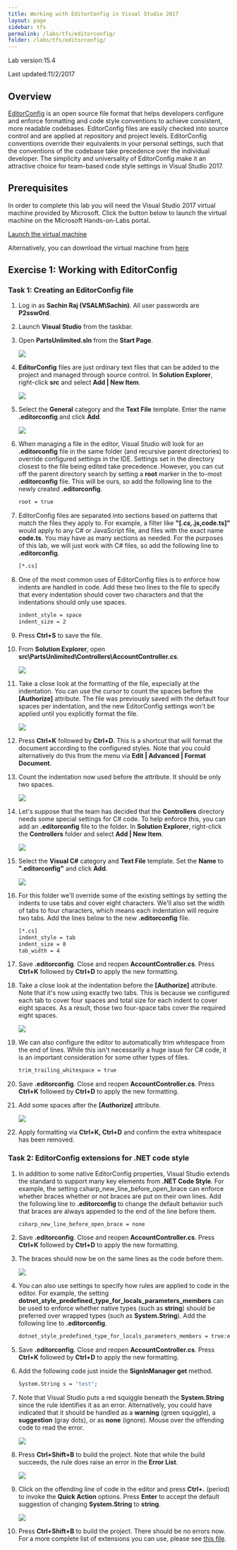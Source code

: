 ```yaml
---
title: Working with EditorConfig in Visual Studio 2017
layout: page
sidebar: tfs
permalink: /labs/tfs/editorconfig/
folder: /labs/tfs/editorconfig/
---
```


Lab version:15.4

Last updated:11/2/2017

## Overview

[EditorConfig](http://editorconfig.org/) is an open source file format that helps developers configure and enforce formatting and code style conventions to achieve consistent, more readable codebases. EditorConfig files are easily checked into source control and are applied at repository and project levels. EditorConfig conventions override their equivalents in your personal settings, such that the conventions of the codebase take precedence over the individual developer. The simplicity and universality of EditorConfig make it an attractive choice for team-based code style settings in Visual Studio 2017.

## Prerequisites

In order to complete this lab you will need the Visual Studio 2017 virtual machine provided by Microsoft. Click the button below to launch the virtual machine on the Microsoft Hands-on-Labs portal.

<a href="https://www.microsoft.com/handsonlabs/SelfPacedLabs?storyId=external%3A%2F%2Fcontent-private%2Fcontent%2Fexternal%2FMicrosoft-Virtual-Labs%2FDT00178" class="launch-hol" role="button" target="_blank"><span class="lab-details">Launch the virtual machine</span></a>

Alternatively, you can download the virtual machine from [here](../almvmdownload/)

## Exercise 1: Working with EditorConfig

### Task 1: Creating an EditorConfig file

1. Log in as **Sachin Raj (VSALM\Sachin)**. All user passwords are **P2ssw0rd**.

1. Launch **Visual Studio** from the taskbar.

1. Open **PartsUnlimited.sln** from the **Start Page**.

    ![](images/000.png)

1. **EditorConfig** files are just ordinary text files that can be added to the project and managed through source control. In **Solution Explorer**, right-click **src** and select **Add \| New Item**.

    ![](images/001.png)

1. Select the **General** category and the **Text File** template. Enter the name **.editorconfig** and click **Add**.

    ![](images/002.png)

1. When managing a file in the editor, Visual Studio will look for an **.editorconfig** file in the same folder (and recursive parent directories) to override configured settings in the IDE. Settings set in the directory closest to the file being edited take precedence. However, you can cut off the parent directory search by setting a **root** marker in the to-most **.editorconfig** file. This will be ours, so add the following line to the newly created **.editorconfig**.

    ```cmd
    root = true
    ```
1. EditorConfig files are separated into sections based on patterns that match the files they apply to. For example, a filter like **"[*.cs,*.js,code.ts]"** would apply to any C# or JavaScript file, and files with the exact name **code.ts**. You may have as many sections as needed. For the purposes of this lab, we will just work with C# files, so add the following line to **.editorconfig**.

    ```cmd
    [*.cs]
    ```
1. One of the most common uses of EditorConfig files is to enforce how indents are handled in code. Add these two lines to the file to specify that every indentation should cover two characters and that the indentations should only use spaces.

    ```cmd
    indent_style = space
    indent_size = 2
    ```
1. Press **Ctrl+S** to save the file.

1. From **Solution Explorer**, open **src\PartsUnlimited\Controllers\AccountController.cs**.

    ![](images/003.png)

1. Take a close look at the formatting of the file, especially at the indentation. You can use the cursor to count the spaces before the **[Authorize]** attribute. The file was previously saved with the default four spaces per indentation, and the new EditorConfig settings won't be applied until you explicitly format the file.

    ![](images/004.png)

1. Press **Ctrl+K** followed by **Ctrl+D**. This is a shortcut that will format the document according to the configured styles. Note that you could alternatively do this from the menu via **Edit \| Advanced \| Format Document**.

1. Count the indentation now used before the attribute. It should be only two spaces.

    ![](images/005.png)

1. Let's suppose that the team has decided that the **Controllers** directory needs some special settings for C# code. To help enforce this, you can add an **.editorconfig** file to the folder. In **Solution Explorer**, right-click the **Controllers** folder and select **Add \| New Item**.

    ![](images/006.png)

1. Select the **Visual C#** category and **Text File** template. Set the **Name** to **".editorconfig"** and click **Add**.

    ![](images/007.png)

1. For this folder we'll override some of the existing settings by setting the indents to use tabs and cover eight characters. We'll also set the width of tabs to four characters, which means each indentation will require two tabs. Add the lines below to the new **.editorconfig** file.

    ```cmd
    [*.cs]
    indent_style = tab
    indent_size = 8
    tab_width = 4
    ```
1. Save **.editorconfig**. Close and reopen **AccountController.cs**. Press **Ctrl+K** followed by **Ctrl+D** to apply the new formatting.

1. Take a close look at the indentation before the **[Authorize]** attribute. Note that it's now using exactly two tabs. This is because we configured each tab to cover four spaces and total size for each indent to cover eight spaces. As a result, those two four-space tabs cover the required eight spaces.

    ![](images/008.png)

1. We can also configure the editor to automatically trim whitespace from the end of lines. While this isn't necessarily a huge issue for C# code, it is an important consideration for some other types of files.

    ```cmd
    trim_trailing_whitespace = true
    ```
1. Save **.editorconfig**. Close and reopen **AccountController.cs**. Press **Ctrl+K** followed by **Ctrl+D** to apply the new formatting.

1. Add some spaces after the **[Authorize]** attribute.

    ![](images/009.png)

1. Apply formatting via **Ctrl+K, Ctrl+D** and confirm the extra whitespace has been removed.

### Task 2: EditorConfig extensions for .NET code style

1. In addition to some native EditorConfig properties, Visual Studio extends the standard to support many key elements from **.NET Code Style**. For example, the setting csharp_new_line_before_open_brace can enforce whether braces whether or not braces are put on their own lines. Add the following line to **.editorconfig** to change the default behavior such that braces are always appended to the end of the line before them.

    ```cmd
    csharp_new_line_before_open_brace = none
    ```
1. Save **.editorconfig**. Close and reopen **AccountController.cs**. Press **Ctrl+K** followed by **Ctrl+D** to apply the new formatting.

1. The braces should now be on the same lines as the code before them.

    ![](images/010.png)

1. You can also use settings to specify how rules are applied to code in the editor. For example, the setting **dotnet_style_predefined_type_for_locals_parameters_members** can be used to enforce whether native types (such as **string**) should be preferred over wrapped types (such as **System.String**). Add the following line to **.editorconfig**.

    ```cmd
    dotnet_style_predefined_type_for_locals_parameters_members = true:error
    ```
1. Save **.editorconfig**. Close and reopen **AccountController.cs**. Press **Ctrl+K** followed by **Ctrl+D** to apply the new formatting.

1. Add the following code just inside the **SignInManager get** method.

    ```cmd
    System.String s = "test";
    ```
1. Note that Visual Studio puts a red squiggle beneath the **System.String** since the rule identifies it as an error. Alternatively, you could have indicated that it should be handled as a **warning** (green squiggle), a **suggestion** (gray dots), or as **none** (ignore). Mouse over the offending code to read the error.

    ![](images/011.png)

1. Press **Ctrl+Shift+B** to build the project. Note that while the build succeeds, the rule does raise an error in the **Error List**.

    ![](images/012.png)

1. Click on the offending line of code in the editor and press **Ctrl+.** (period) to invoke the **Quick Action** options. Press **Enter** to accept the default suggestion of changing **System.String** to **string**.

    ![](images/013.png)

1. Press **Ctrl+Shift+B** to build the project. There should be no errors now. For a more complete list of extensions you can use, please see [this file](https://github.com/dotnet/roslyn/blob/master/.editorconfig).
